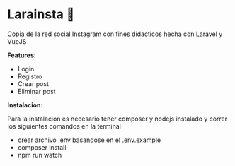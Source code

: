 # Larainsta 🤨

Copia de la red social Instagram con fines didacticos hecha con Laravel y VueJS

**Features:** 

- Login
- Registro
- Crear post
- Eliminar post

**Instalacion:** 

Para la instalacion es necesario tener composer y nodejs instalado y correr los siguientes comandos en la terminal

- crear archivo .env basandose en el .env.example
- composer install
- npm run watch